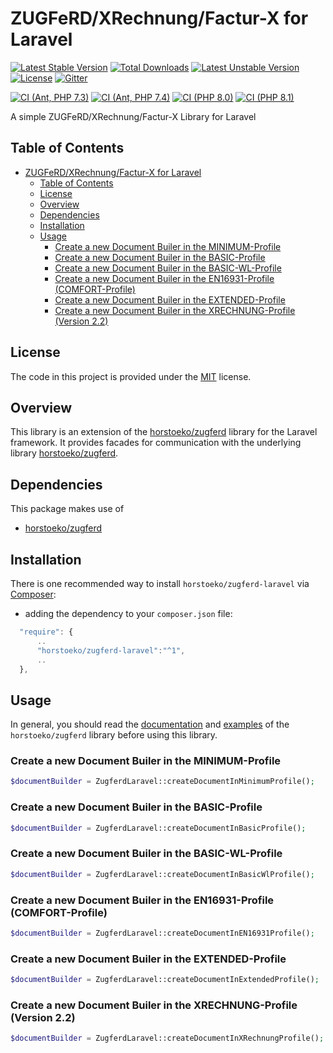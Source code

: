 # ZUGFeRD/XRechnung/Factur-X for Laravel

[![Latest Stable Version](https://poser.pugx.org/horstoeko/zugferd-laravel/v/stable.png)](https://packagist.org/packages/horstoeko/zugferd-laravel) [![Total Downloads](https://poser.pugx.org/horstoeko/zugferd-laravel/downloads.png)](https://packagist.org/packages/horstoeko/zugferd-laravel) [![Latest Unstable Version](https://poser.pugx.org/horstoeko/zugferd-laravel/v/unstable.png)](https://packagist.org/packages/horstoeko/zugferd-laravel) [![License](https://poser.pugx.org/horstoeko/zugferd/license.png)](https://packagist.org/packages/horstoeko/zugferd) [![Gitter](https://badges.gitter.im/Join%20Chat.svg)](https://gitter.im/horstoeko/zugferd)

[![CI (Ant, PHP 7.3)](https://github.com/horstoeko/zugferd-laravel/actions/workflows/build.php73.ant.yml/badge.svg)](https://github.com/horstoeko/zugferd-laravel/actions/workflows/build.php73.ant.yml) [![CI (Ant, PHP 7.4)](https://github.com/horstoeko/zugferd-laravel/actions/workflows/build.php74.ant.yml/badge.svg)](https://github.com/horstoeko/zugferd-laravel/actions/workflows/build.php74.ant.yml) [![CI (PHP 8.0)](https://github.com/horstoeko/zugferd-laravel/actions/workflows/build.php80.ant.yml/badge.svg)](https://github.com/horstoeko/zugferd-laravel/actions/workflows/build.php80.ant.yml) [![CI (PHP 8.1)](https://github.com/horstoeko/zugferd-laravel/actions/workflows/build.php81.ant.yml/badge.svg)](https://github.com/horstoeko/zugferd-laravel/actions/workflows/build.php81.ant.yml)

A simple ZUGFeRD/XRechnung/Factur-X Library for Laravel

## Table of Contents

- [ZUGFeRD/XRechnung/Factur-X for Laravel](#zugferdxrechnungfactur-x-for-laravel)
  - [Table of Contents](#table-of-contents)
  - [License](#license)
  - [Overview](#overview)
  - [Dependencies](#dependencies)
  - [Installation](#installation)
  - [Usage](#usage)
    - [Create a new Document Builer in the MINIMUM-Profile](#create-a-new-document-builer-in-the-minimum-profile)
    - [Create a new Document Builer in the BASIC-Profile](#create-a-new-document-builer-in-the-basic-profile)
    - [Create a new Document Builer in the BASIC-WL-Profile](#create-a-new-document-builer-in-the-basic-wl-profile)
    - [Create a new Document Builer in the EN16931-Profile (COMFORT-Profile)](#create-a-new-document-builer-in-the-en16931-profile-comfort-profile)
    - [Create a new Document Builer in the EXTENDED-Profile](#create-a-new-document-builer-in-the-extended-profile)
    - [Create a new Document Builer in the XRECHNUNG-Profile (Version 2.2)](#create-a-new-document-builer-in-the-xrechnung-profile-version-22)

## License

The code in this project is provided under the [MIT](https://opensource.org/licenses/MIT) license.

## Overview

This library is an extension of the [horstoeko/zugferd](https://github.com/horstoeko/zugferd) library for the Laravel framework. It provides facades for communication with the underlying library [horstoeko/zugferd](https://github.com/horstoeko/zugferd).

## Dependencies

This package makes use of

- [horstoeko/zugferd](https://github.com/horstoeko/zugferd)

## Installation

There is one recommended way to install `horstoeko/zugferd-laravel` via [Composer](https://getcomposer.org/):

* adding the dependency to your ``composer.json`` file:

```js
  "require": {
      ..
      "horstoeko/zugferd-laravel":"^1",
      ..
  },
```

## Usage

In general, you should read the [documentation](https://github.com/horstoeko/zugferd/blob/master/README.md) and [examples](https://github.com/horstoeko/zugferd/tree/master/examples) of the ```horstoeko/zugferd``` library before using this library.

### Create a new Document Builer in the MINIMUM-Profile

```php
$documentBuilder = ZugferdLaravel::createDocumentInMinimumProfile();
```

### Create a new Document Builer in the BASIC-Profile

```php
$documentBuilder = ZugferdLaravel::createDocumentInBasicProfile();
```

### Create a new Document Builer in the BASIC-WL-Profile

```php
$documentBuilder = ZugferdLaravel::createDocumentInBasicWlProfile();
```

### Create a new Document Builer in the EN16931-Profile (COMFORT-Profile)

```php
$documentBuilder = ZugferdLaravel::createDocumentInEN16931Profile();
```

### Create a new Document Builer in the EXTENDED-Profile

```php
$documentBuilder = ZugferdLaravel::createDocumentInExtendedProfile();
```

### Create a new Document Builer in the XRECHNUNG-Profile (Version 2.2)

```php
$documentBuilder = ZugferdLaravel::createDocumentInXRechnungProfile();
```
